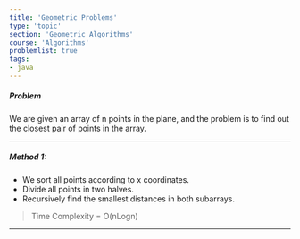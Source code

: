 ```yaml
---
title: 'Geometric Problems'
type: 'topic'
section: 'Geometric Algorithms'
course: 'Algorithms'
problemlist: true
tags:
- java
---
```

##### Problem
We are given an array of n points in the plane, and the problem is to find out the closest pair of points in the array.

---
##### Method 1:
- We sort all points according to x coordinates.
- Divide all points in two halves.
- Recursively find the smallest distances in both subarrays.


> Time Complexity = O(nLogn)

---